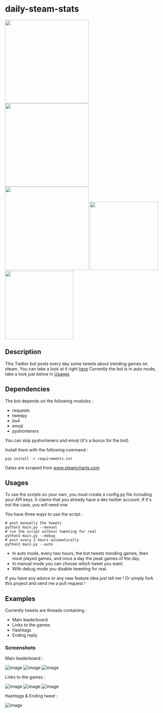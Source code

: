 # daily-steam-stats


<img src="https://img.shields.io/twitter/follow/DailySteamStats?label=Follow%20my%20bot%20%21%20%40DailySteamStats&style=for-the-badge" width="275">
<img src="https://img.shields.io/github/followers/icepick4?label=Follow%20me%20on%20GitHub%20%21%20@icepick4&style=for-the-badge" width="275">
<img src="https://img.shields.io/github/last-commit/icepick4/daily-steam-stats?style=for-the-badge" width="275">
<img src="https://forthebadge.com/images/badges/made-with-python.svg" width="225">
<img src="https://user-images.githubusercontent.com/82316285/197398864-cff7ae60-efdb-4858-ab13-54a861ed0dd1.svg" width="225">

## Description

This Twitter bot posts every day some tweets about trending games on steam.
You can take a look at it right [here](https://www.twitter.com/dailysteamstats)
Currently the bot is in auto mode, take a look just below in [Usages](#usages)
## Dependencies

The bot depends on the following modules :

- requests
- tweepy
- bs4
- emoji
- pyshorteners

You can skip pyshorteners and emoji (it's a bonus for the bot)

Install them with the following command :

```console
pip install -r requirements.txt
```

Datas are scraped from www.steamcharts.com

## Usages 

To use the scripts on your own, you must create a config.py file including your API keys. 
It claims that you already have a dev twitter account. If it's not the case, you will need one.

You have three ways to use the script :
```console
# post manually the tweets
python3 main.py --manual
# run the script without tweeting for real
python3 main.py --debug
# post every 2 hours automatically
python3 main.py --auto
```

- In auto mode, every two hours, the bot tweets trending games, then most played games, and once a day the peak games of the day.
- In manual mode you can choose which tweet you want.
- With debug mode you disable tweeting for real.

If you have any advice or any new feature idea just tell me !
Or simply fork this project and send me a pull request !

## Examples 

Currently tweets are threads containing :

- Main leaderboard
- Links to the games
- Hashtags
- Ending reply

### Screenshots 

Main leaderboard :

![image](https://user-images.githubusercontent.com/82316285/197399238-138e4040-dc8b-4cba-acda-403d59609e5b.png)
![image](https://user-images.githubusercontent.com/82316285/197399341-bda2ba8b-be00-4658-9f84-1ab586e6329d.png)
![image](https://user-images.githubusercontent.com/82316285/197399445-56d76586-cfaf-42dd-b5fa-5e8d62edc860.png)

Links to the games :

![image](https://user-images.githubusercontent.com/82316285/197399372-5daf6964-0f3c-40ac-b3b3-3c6fcd8cf76c.png)
![image](https://user-images.githubusercontent.com/82316285/197399468-d7481220-2583-47d7-bcb8-761dd31b6867.png)
![image](https://user-images.githubusercontent.com/82316285/197399478-6a6d9765-889b-4fb1-b30a-f97dbda79677.png)


Hashtags & Ending tweet :

![image](https://user-images.githubusercontent.com/82316285/197399417-35c94e07-13f5-40dc-92e9-b439ae88c1ee.png)





